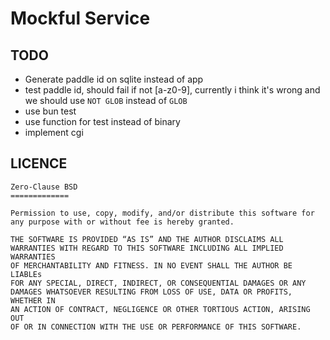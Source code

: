 # Mockful Service

## TODO

- Generate paddle id on sqlite instead of app
- test paddle id, should fail if not [a-z0-9], currently i think it's wrong and we should use `NOT GLOB` instead of `GLOB`
- use bun test
- use function for test instead of binary
- implement cgi

## LICENCE

```
Zero-Clause BSD
=============

Permission to use, copy, modify, and/or distribute this software for
any purpose with or without fee is hereby granted.

THE SOFTWARE IS PROVIDED “AS IS” AND THE AUTHOR DISCLAIMS ALL
WARRANTIES WITH REGARD TO THIS SOFTWARE INCLUDING ALL IMPLIED WARRANTIES
OF MERCHANTABILITY AND FITNESS. IN NO EVENT SHALL THE AUTHOR BE LIABLEs
FOR ANY SPECIAL, DIRECT, INDIRECT, OR CONSEQUENTIAL DAMAGES OR ANY
DAMAGES WHATSOEVER RESULTING FROM LOSS OF USE, DATA OR PROFITS, WHETHER IN
AN ACTION OF CONTRACT, NEGLIGENCE OR OTHER TORTIOUS ACTION, ARISING OUT
OF OR IN CONNECTION WITH THE USE OR PERFORMANCE OF THIS SOFTWARE.
```
